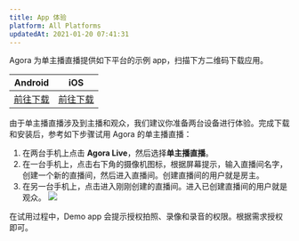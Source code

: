 ```yaml
---
title: App 体验
platform: All Platforms
updatedAt: 2021-01-20 07:41:31
---
```


Agora 为单主播直播提供如下平台的示例 app，扫描下方二维码下载应用。

| Android                                  | iOS                                  |
| ---------------------------------------- | ------------------------------------ |
| [前往下载](./downloads?platform=Android) | [前往下载](./downloads?platform=iOS) |

由于单主播直播涉及到主播和观众，我们建议你准备两台设备进行体验。完成下载和安装后，参考如下步骤试用 Agora 的单主播直播：

1. 在两台手机上点击 **Agora Live**，然后选择**单主播直播**。
2. 在一台手机上，点击右下角的摄像机图标，根据屏幕提示，输入直播间名字，创建一个新的直播间，然后进入直播间。创建直播间的用户就是房主。
3. 在另一台手机上，点击进入刚刚创建的直播间。进入已创建直播间的用户就是观众。
   ![](https://web-cdn.agora.io/docs-files/1594288779296)

<div class="alert note">在试用过程中，Demo app 会提示授权拍照、录像和录音的权限。根据需求授权即可。</div>
